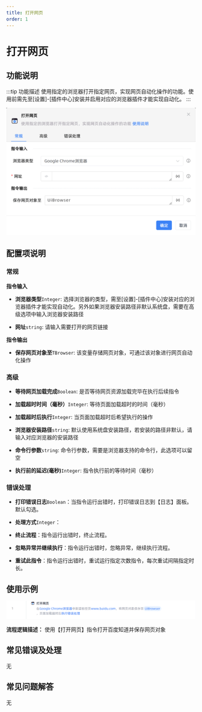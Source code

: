 ```yaml
---
title: 打开网页
order: 1
---
```


# 打开网页

## 功能说明

:::tip 功能描述
使用指定的浏览器打开指定网页，实现网页自动化操作的功能。使用前需先至[设置]-[插件中心]安装并启用对应的浏览器插件才能实现自动化。
:::

![打开网页](../../assets/打开网页_command.png)

## 配置项说明

### 常规

**指令输入**

- **浏览器类型**`Integer`: 选择浏览器的类型，需至[设置]-[插件中心]安装对应的浏览器插件才能实现自动化。另外如果浏览器安装路径非默认系统盘，需要在高级选项中输入浏览器安装路径

- **网址**`string`: 请输入需要打开的网页链接


**指令输出**

- **保存网页对象至**`TBrowser`: 该变量存储网页对象，可通过该对象进行网页自动化操作

### 高级

- **等待网页加载完成**`Boolean`: 是否等待网页资源加载完毕在执行后续指令

- **加载超时时间（毫秒）**`Integer`: 等待页面加载超时的时间（毫秒）

- **加载超时后执行**`Integer`: 当页面加载超时后希望执行的操作

- **浏览器安装路径**`string`: 默认使用系统盘安装路径，若安装的路径非默认，请输入对应浏览器的安装路径

- **命令行参数**`string`: 命令行参数，需要是浏览器支持的命令行，此选项可以留空

- **执行前的延迟(毫秒)**`Integer`: 指令执行前的等待时间（毫秒）

### 错误处理

- **打印错误日志**`Boolean`：当指令运行出错时，打印错误日志到【日志】面板。默认勾选。

- **处理方式**`Integer`：

 - **终止流程**：指令运行出错时，终止流程。

 - **忽略异常并继续执行**：指令运行出错时，忽略异常，继续执行流程。

 - **重试此指令**：指令运行出错时，重试运行指定次数指令，每次重试间隔指定时长。

## 使用示例

![打开网页](../../assets/打开网页_demo.png)

**流程逻辑描述：** 使用【打开网页】指令打开百度知道并保存网页对象

## 常见错误及处理

无

## 常见问题解答

无

